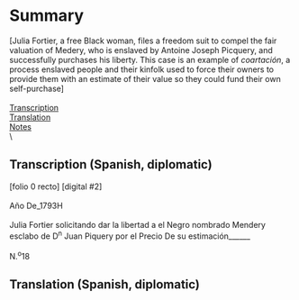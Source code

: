 # Summary  
[Julia Fortier, a free Black woman, files a freedom suit to compel the fair valuation of Medery, who is enslaved by Antoine Joseph Picquery, and successfully purchases his liberty. This case is an example of *coartación*, a process enslaved people and their kinfolk used to force their owners to provide them with an estimate of their value so they could fund their own self-purchase]  
\
[Transcription](#transcription-(Spanish,-diplomatic))  
[Translation](#translation-(English,-modern))  
[Notes](#notes)  
\
## Transcription (Spanish, diplomatic)
[folio 0 recto] [digital #2]   
\
Año De_1793H    
\
Julia Fortier solicitando dar la
libertad a el Negro nombrado Mendery
esclabo de D<sup>n</sup> Juan Piquery por el
Precio De su estimación______  
\
 N.<sup>o</sup>18  
## Translation (Spanish, diplomatic)

